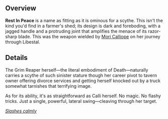 <!-- title: Rest In Peace -->
<!-- quote: My thighs? Hands off, I have a scythe! -->
<!-- chapters: -1 -->
<!-- images: (Calli's first time wielding Rest In Peace), (Rest In Peace as viewed from the inventory), (Rest In Peace's ability activated) -->
<!-- model: true -->

## Overview

**Rest In Peace** is a name as fitting as it is ominous for a scythe. This isn't the kind you'd find in a farmer's shed; its design is dark and foreboding, with a jagged handle and a protruding joint that amplifies the menace of its razor-sharp blade. This was the weapon wielded by [Mori Calliope](#entry:calli-entry) on her journey through Libestal.

## Details

The Grim Reaper herself—the literal embodiment of Death—naturally carries a scythe of such sinister stature though her career pivot to tavern owner offering divorce services and getting herself knocked out by a truck somewhat tarnishes that terrifying image.

As for its ability, it's as straightforward as Calli herself. No magic. No flashy tricks. Just a single, powerful, lateral swing—cleaving through her target.

[*_Slashes calmly_*](#embed:https://www.youtube.com/live/xE3JQ1R2DdU?si=EKcdRzMaDtl6p37Z&t=5787)
